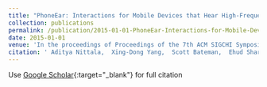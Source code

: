 ```yaml
---
title: "PhoneEar: Interactions for Mobile Devices that Hear High-Frequency Sound-Encoded Data"
collection: publications
permalink: /publication/2015-01-01-PhoneEar-Interactions-for-Mobile-Devices-that-Hear-High-Frequency-Sound-Encoded-Data
date: 2015-01-01
venue: 'In the proceedings of Proceedings of the 7th ACM SIGCHI Symposium on Engineering Interactive Computing Systems (EICS &apos;15)'
citation: ' Aditya Nittala,  Xing-Dong Yang,  Scott Bateman,  Ehud Sharlin,  Saul Greenberg, &quot;PhoneEar: Interactions for Mobile Devices that Hear High-Frequency Sound-Encoded Data.&quot; In the proceedings of Proceedings of the 7th ACM SIGCHI Symposium on Engineering Interactive Computing Systems (EICS &amp;apos;15), 2015.'
---
```

Use [Google Scholar](https://scholar.google.com/scholar?q=PhoneEar:+Interactions+for+Mobile+Devices+that+Hear+High+Frequency+Sound+Encoded+Data){:target="_blank"} for full citation